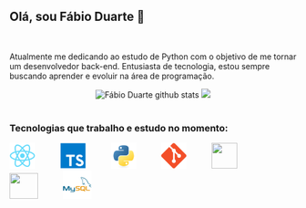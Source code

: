 ## Olá, sou Fábio Duarte 👋

<br>

<p>Atualmente me dedicando ao estudo de Python com o objetivo de me tornar um desenvolvedor back-end. Entusiasta de tecnologia, estou sempre buscando aprender e evoluir na área de programação.</p>

<div align="center">
  <img height="180em" src="https://github-readme-stats-sigma-five.vercel.app/api?username=devfabioduarte&show_icons=true&count_private=true&include_all_commits=true&hide_border=true&title_color=14C4EB&icon_color=14C4EB&text_color=c9d1d9&bg_color=1D1E1F" alt="Fábio Duarte github stats" /> 
  <img height="180em" src="https://github-readme-stats.vercel.app/api/top-langs/?username=devfabioduarte&layout=compact&hide_border=true&title_color=14C4EB&text_color=c9d1d9&bg_color=1D1E1F" />
</div>

<br>

 ### Tecnologias que trabalho e estudo no momento:
<div>
  <img height="45" width="45" src="https://github.com/devicons/devicon/blob/master/icons/react/react-original.svg" style="margin-right: 32px;">
  &nbsp;
  <img height="45" width="45" src="https://github.com/devicons/devicon/blob/master/icons/typescript/typescript-original.svg" style="margin-right: 32px;">
  &nbsp;
  <img height="45" width="45" src="https://raw.githubusercontent.com/devicons/devicon/master/icons/python/python-original.svg" style="margin-right: 32px;">
  &nbsp;
  <img height="45" width="45" src="https://github.com/devicons/devicon/blob/master/icons/git/git-original.svg" style="margin-right: 32px;">
  &nbsp;
  <img height="45" width="45" src="https://camo.githubusercontent.com/4be49000a623aaf885b10cad79e304b6dc2c62841cbb9f3cdb24f9534df02689/68747470733a2f2f63646e2e6a7364656c6976722e6e65742f67682f64657669636f6e732f64657669636f6e2f69636f6e732f646f636b65722f646f636b65722d706c61696e2d776f72646d61726b2e737667" style="margin-right: 32px;">
  &nbsp;
  <img height="45" width="50" src="https://camo.githubusercontent.com/de00f05b84b8b4729c5165dd2011651ab93d617a27ec5301823610f9e1733879/68747470733a2f2f63646e2e6a7364656c6976722e6e65742f67682f64657669636f6e732f64657669636f6e2f69636f6e732f706f737467726573716c2f706f737467726573716c2d706c61696e2d776f72646d61726b2e737667" style="margin-right: 32px;">
  &nbsp;
  <img height="50" width="50" src="https://github.com/devicons/devicon/blob/master/icons/mysql/mysql-original-wordmark.svg">
</div>
